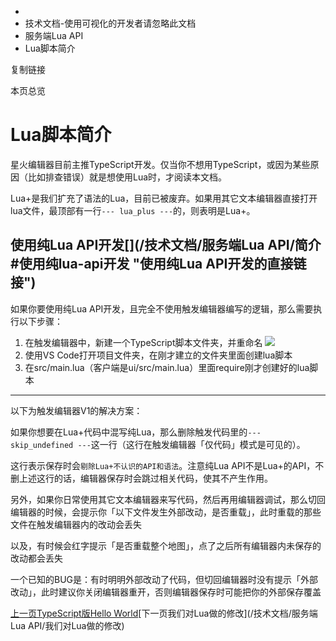   * [](/)
  * 技术文档-使用可视化的开发者请忽略此文档
  * 服务端Lua API
  * Lua脚本简介

复制链接

本页总览

# Lua脚本简介

星火编辑器目前主推TypeScript开发。仅当你不想用TypeScript，或因为某些原因（比如排查错误）就是想使用Lua时，才阅读本文档。

Lua+是我们扩充了语法的Lua，目前已被废弃。如果用其它文本编辑器直接打开lua文件，最顶部有一行`--- lua_plus
---`的，则表明是Lua+。

## 使用纯Lua API开发[​](/技术文档/服务端Lua API/简介#使用纯lua-api开发 "使用纯Lua API开发的直接链接")

如果你要使用纯Lua API开发，且完全不使用触发编辑器编写的逻辑，那么需要执行以下步骤：

  1. 在触发编辑器中，新建一个TypeScript脚本文件夹，并重命名 ![](/assets/images/img-6e3e1ddb6872edd059210403fe9d8d50.png)
  2. 使用VS Code打开项目文件夹，在刚才建立的文件夹里面创建lua脚本
  3. 在src/main.lua（客户端是ui/src/main.lua）里面require刚才创建好的lua脚本

* * *

以下为触发编辑器V1的解决方案：

如果你想要在Lua+代码中混写纯Lua，那么删除触发代码里的`--- skip_undefined
---`这一行（这行在触发编辑器「仅代码」模式是可见的）。

这行表示保存时会`剔除Lua+不认识的API和语法`。注意纯Lua
API不是Lua+的API，不删上述这行的话，编辑器保存时会跳过相关代码，使其不产生作用。

另外，如果你日常使用其它文本编辑器来写代码，然后再用编辑器调试，那么切回编辑器的时候，会提示你「以下文件发生外部改动，是否重载」，此时重载的那些文件在触发编辑器内的改动会丢失

以及，有时候会红字提示「是否重载整个地图」，点了之后所有编辑器内未保存的改动都会丢失

一个已知的BUG是：有时明明外部改动了代码，但切回编辑器时没有提示「外部改动」，此时建议你关闭编辑器重开，否则编辑器保存时可能把你的外部保存覆盖

[上一页TypeScript版Hello
World](/技术文档/代码开发必读/HelloWorld_TS)[下一页我们对Lua做的修改](/技术文档/服务端Lua API/我们对Lua做的修改)


